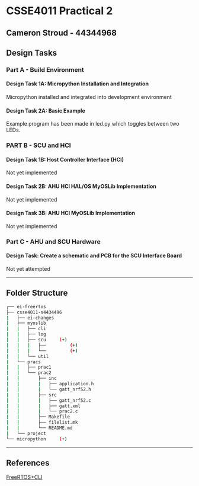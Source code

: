 # CSSE4011 Practical 2

## Cameron Stroud - 44344968

## Design Tasks

### Part A - Build Environment

#### Design Task 1A: Micropython Installation and Integration

Micropython installed and integrated into development environment

#### Design Task 2A: Basic Example

Example program has been made in led.py which toggles between two LEDs.  

### PART B - SCU and HCI

#### Design Task 1B: Host Controller Interface (HCI)

Not yet implemented

#### Design Task 2B: AHU HCI HAL/OS MyOSLib Implementation

Not yet implemented

#### Design Task 3B: AHU HCI MyOSLib Implementation

Not yet implemented

### Part C - AHU and SCU Hardware

#### Design Task: Create a schematic and PCB for the SCU Interface Board

Not yet attempted  

---

## Folder Structure

```bash
┌── ei-freertos
├── csse4011-s4434496
|   ├── ei-changes
|   ├── myoslib
|   |   ├── cli
|   |   ├── log
|   |   ├── scu     (+)
|   |   |   ├──         (+)
|   |   |   └──         (+)
|   |   └── util
|   └── pracs
|   |   ├── prac1
|   |   └── prac2
|   |       ├── inc
|   |       |   ├── application.h
|   |       |   └── gatt_nrf52.h
|   |       ├── src
|   |       |   ├── gatt_nrf52.c
|   |       |   ├── gatt.xml
|   |       |   └── prac2.c
|   |       ├── Makefile
|   |       ├── filelist.mk
|   |       └── README.md
|   └── project
└── micropython     (+)
```

---

## References

[FreeRTOS+CLI](https://www.freertos.org/FreeRTOS-Plus/FreeRTOS_Plus_CLI/Download_FreeRTOS_Plus_CLI.html)